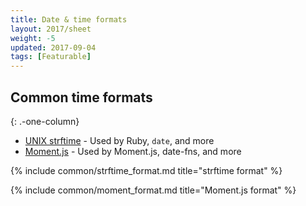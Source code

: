 ```yaml
---
title: Date & time formats
layout: 2017/sheet
weight: -5
updated: 2017-09-04
tags: [Featurable]
---
```


## Common time formats

{: .-one-column}

- [UNIX strftime](./strftime) - Used by Ruby, `date`, and more
- [Moment.js](./moment#formatting) - Used by Moment.js, date-fns, and more

{% include common/strftime_format.md title="strftime format" %}

{% include common/moment_format.md title="Moment.js format" %}
